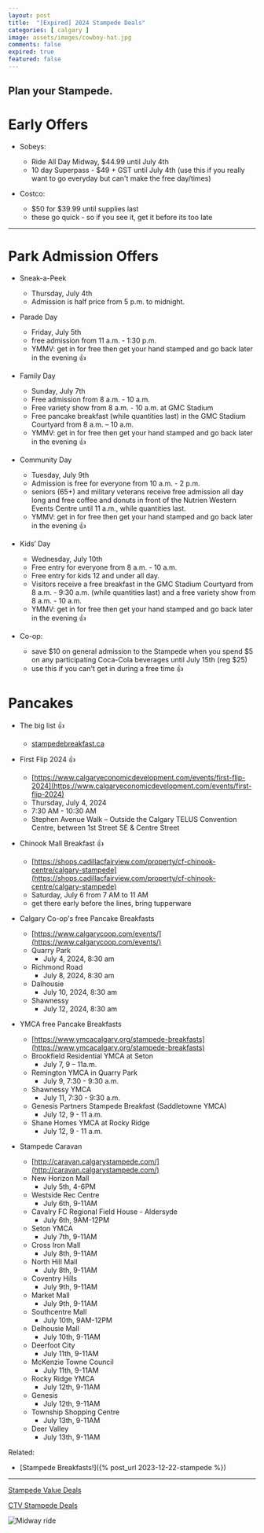 ```yaml
---
layout: post
title:  "[Expired] 2024 Stampede Deals"
categories: [ calgary ]
image: assets/images/cowboy-hat.jpg
comments: false
expired: true
featured: false
---
```


Plan your Stampede.
------------------------------------------

# Early Offers

- Sobeys:
    - Ride All Day Midway, $44.99 until July 4th
    - 10 day Superpass - $49 + GST until July 4th (use this if you really want to go everyday but can't make the free day/times)

- Costco:
    - $50 for $39.99 until supplies last
    - these go quick - so if you see it, get it before its too late

------------------------------------------

# Park Admission Offers

- Sneak-a-Peek
    - Thursday, July 4th
    - Admission is half price from 5 p.m. to midnight.

- Parade Day
    - Friday, July 5th
    - free admission from 11 a.m. - 1:30 p.m.
    - YMMV: get in for free then get your hand stamped and go back later in the evening &#128077;

- Family Day
    - Sunday, July 7th
    - Free admission from 8 a.m. - 10 a.m.
    - Free variety show from 8 a.m. - 10 a.m. at GMC Stadium 
    - Free pancake breakfast (while quantities last) in the GMC Stadium Courtyard from 8 a.m. – 10 a.m.
    - YMMV: get in for free then get your hand stamped and go back later in the evening &#128077;

- Community Day
    - Tuesday, July 9th
    - Admission is free for everyone from 10 a.m. - 2 p.m.
    - seniors (65+) and military veterans receive free admission all day long and free coffee and donuts in front of the Nutrien Western Events Centre until 11 a.m., while quantities last.
    - YMMV: get in for free then get your hand stamped and go back later in the evening &#128077;

- Kids’ Day
    - Wednesday, July 10th
    - Free entry for everyone from 8 a.m. - 10 a.m.
    - Free entry for kids 12 and under all day. 
    - Visitors receive a free breakfast in the GMC Stadium Courtyard from 8 a.m. - 9:30 a.m. (while quantities last) and a free variety show from 8 a.m. - 10 a.m.
    - YMMV: get in for free then get your hand stamped and go back later in the evening &#128077;

- Co-op:
    - save $10 on general admission to the Stampede when you spend $5 on any participating Coca-Cola beverages until July 15th  (reg $25)
    - use this if you can't get in during a free time &#128077;

# Pancakes

- The big list &#128077;
    - [stampedebreakfast.ca](https://stampedebreakfast.ca/)

- First Flip 2024 &#128077;
    - [https://www.calgaryeconomicdevelopment.com/events/first-flip-2024](https://www.calgaryeconomicdevelopment.com/events/first-flip-2024)
    - Thursday, July 4, 2024
    - 7:30 AM - 10:30 AM
    - Stephen Avenue Walk – Outside the Calgary TELUS Convention Centre, between 1st Street SE & Centre Street

- Chinook Mall Breakfast &#128077;
    - [https://shops.cadillacfairview.com/property/cf-chinook-centre/calgary-stampede](https://shops.cadillacfairview.com/property/cf-chinook-centre/calgary-stampede)
    - Saturday, July 6 from 7 AM to 11 AM
    - get there early before the lines, bring tupperware

- Calgary Co-op's free Pancake Breakfasts
    - [https://www.calgarycoop.com/events/](https://www.calgarycoop.com/events/)
    - Quarry Park
        - July 4, 2024, 8:30 am
    - Richmond Road
        - July 8, 2024, 8:30 am
    - Dalhousie
        - July 10, 2024, 8:30 am
    - Shawnessy
        - July 12, 2024, 8:30 am

- YMCA free Pancake Breakfasts
    - [https://www.ymcacalgary.org/stampede-breakfasts](https://www.ymcacalgary.org/stampede-breakfasts)
    - Brookfield Residential YMCA at Seton
        - July 7, 9 – 11a.m.
    - Remington YMCA in Quarry Park
        - July 9, 7:30 - 9:30 a.m.
    -  Shawnessy YMCA
        - July 11, 7:30 - 9:30 a.m.
    - Genesis Partners Stampede Breakfast (Saddletowne YMCA)
        - July 12, 9 - 11 a.m.
    - Shane Homes YMCA at Rocky Ridge
        - July 12, 9 - 11 a.m.


- Stampede Caravan
    - [http://caravan.calgarystampede.com/](http://caravan.calgarystampede.com/)
    - New Horizon Mall
        - July 5th, 4-6PM
    - Westside Rec Centre
        - July 6th, 9-11AM
    - Cavalry FC Regional Field House - Aldersyde
        - July 6th, 9AM-12PM
    - Seton YMCA
        - July 7th, 9-11AM
    - Cross Iron Mall
        - July 8th, 9-11AM
    - North Hill Mall
        - July 8th, 9-11AM
    - Coventry Hills
        - July 9th, 9-11AM
    - Market Mall
        - July 9th, 9-11AM
    - Southcentre Mall
        - July 10th, 9AM-12PM
    - Delhousie Mall
        - July 10th, 9-11AM
    - Deerfoot City
        - July 11th, 9-11AM
    - McKenzie Towne Council
        - July 11th, 9-11AM
    - Rocky Ridge YMCA
        - July 12th, 9-11AM
    - Genesis
        - July 12th, 9-11AM
    - Township Shopping Centre
        - July 13th, 9-11AM
    - Deer Valley
        - July 13th, 9-11AM


Related:
- [Stampede Breakfasts!]({% post_url 2023-12-22-stampede %})

------------------------------------------


[Stampede Value Deals](https://www.calgarystampede.com/stampede/value-deals)

[CTV Stampede Deals](https://calgary.ctvnews.ca/deals-and-discounts-to-save-you-money-at-the-2024-calgary-stampede-1.6922649)

![Midway ride](https://images.ctfassets.net/gk8hs8lmghf8/1mixpLgfOjHuPdDFyRSgA1/0f72ab3f53ff0fe76e450d704db9b873/52177950946_cb4697b2f7_k__1_.jpg?fl=progressive&q=65&w=645&h=460)
